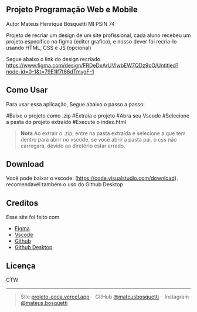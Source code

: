 ## Projeto Programação Web e Mobile ##

Autor Mateus Henrique Bosquetti
MI PSIN 74

Projeto de recriar um design de um site profissional, cada aluno recebeu um projeto específico no figma (editor grafico), e nosso dever foi recria-lo usando HTML, CSS e JS (opcional)

Segue abaixo o link do design recriado
https://www.figma.com/design/FRDeDxArUVlwbEW7QDz9cO/Untitled?node-id=0-1&t=79E1If7t66dTmvgF-1


## Como Usar 
Para usar essa aplicação, Segue abaixo o passo a passo:

#Baixe o projeto como .zip
#Extraia o projeto
#Abra seu Vscode
#Selecione a pasta do projeto extraído
#Execute o index.html

> **Nota**
> Ao extrair o .zip, entre na pasta extraída e selecione a que tem dentro para abrir no vscode, se você abrir a pasta pai, o css não carregará, devido ao diretório estar errado.

## Download
Você pode baixar o vscode: (https://code.visualstudio.com/download). recomendavél também o uso do Github Desktop

## Creditos
Esse site foi feito com

- [Figma](https://www.figma.com/login)
- [Vscode](https://code.visualstudio.com/)
- [Github](https://github.com/)
- [Github Desktop](https://desktop.github.com/)

## Licença
CTW

---

> Site [projeto-coca.vercel.app](https://projeto-coca.vercel.app/)&nbsp;&middot;&nbsp;
> GitHub [@mateusbosquetti](https://github.com/mateusbosquetti)&nbsp;&middot;&nbsp;
> Instagram [@mateus.bosquetti](https://www.instagram.com/mateus.bosquetti/)
